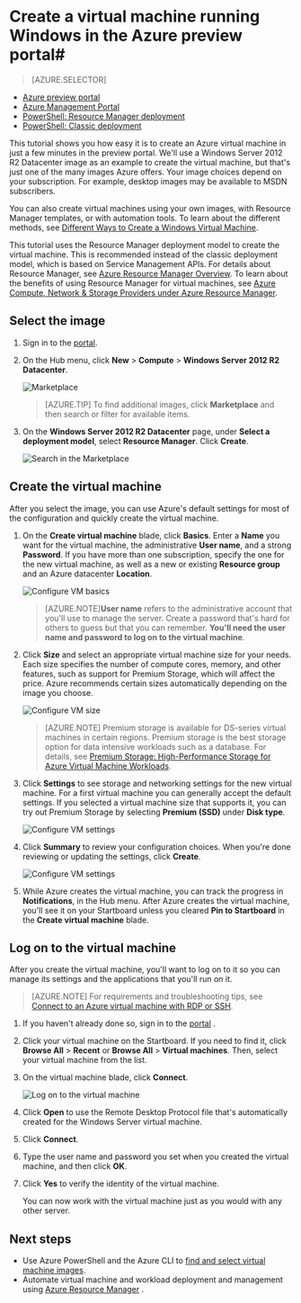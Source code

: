 <properties
	pageTitle="Create a virtual machine running Windows in the Azure preview portal | Windows Azure"
	description="Learn how to create an Azure virtual machine running Windows, using the Azure Marketplace in the Azure preview portal"
	services="virtual-machines"
	documentationCenter=""
	authors="cynthn"
	manager="timlt"
	editor=""
	tags="azure-resource-manager"/>
<tags
	ms.service="virtual-machines"
	ms.date="08/14/2015"
	wacn.date=""/>

# Create a virtual machine running Windows in the Azure preview portal#

> [AZURE.SELECTOR]
- [Azure preview portal](/documentation/articles/virtual-machines-windows-tutorial)
- [Azure Management Portal](/documentation/articles/virtual-machines-windows-tutorial-classic-portal)
- [PowerShell: Resource Manager deployment](/documentation/articles/virtual-machines-deploy-rmtemplates-powershell)
- [PowerShell: Classic deployment](/documentation/articles/virtual-machines-ps-create-preconfigure-windows-vms)

This tutorial shows you how easy it is to create an Azure virtual machine in just a few minutes in the preview portal. We'll use a Windows Server 2012 R2 Datacenter image as an example to create the virtual machine, but that's just one of the many images Azure offers. Your image choices depend on your subscription. For example, desktop images may be available to MSDN subscribers.

You can also create virtual machines using your own images, with Resource Manager templates, or with automation tools. To learn about the different methods, see [Different Ways to Create a Windows Virtual Machine](/documentation/articles/virtual-machines-windows-choices-create-vm).

This tutorial uses the Resource Manager deployment model to create the virtual machine. This is recommended instead of the classic deployment model, which is based on Service Management APIs. For details about Resource Manager, see [Azure Resource Manager Overview](/documentation/articles/resource-group-overview). To learn about the benefits of using Resource Manager for virtual machines, see [Azure Compute, Network & Storage Providers under Azure Resource Manager](/documentation/articles/virtual-machines-azurerm-versus-azuresm).

<!-- deleted by customization
[AZURE.INCLUDE [free-trial-note](../includes/free-trial-note.md)]

## Video walkthrough

Here's a walkthrough of this tutorial.

[AZURE.VIDEO create-a-virtual-machine-running-windows-in-the-azure-preview-portal]

-->
## Select the image

<!-- deleted by customization
1. Sign in to the [preview portal](https://manage.windowsazure.cn).
-->
<!-- keep by customization: begin -->
1. Sign in to the [portal](https://manage.windowsazure.cn).
<!-- keep by customization: end -->

2. On the Hub menu, click **New** > **Compute** > **Windows Server 2012 R2 Datacenter**.

	![Marketplace](./media/virtual-machines-windows-tutorial/marketplace_new.png)

	>[AZURE.TIP] To find additional images, click **Marketplace** and then search or filter for available items.

3. On the **Windows Server 2012 R2 Datacenter** page, under **Select a deployment model**, select **Resource Manager**. Click **Create**.

	![Search in the Marketplace](./media/virtual-machines-windows-tutorial/marketplace_search_select.png)

## Create the virtual machine

After you select the image, you can use Azure's default settings for most of the configuration and quickly create the virtual machine.

1. On the **Create virtual machine** blade, click **Basics**. Enter a **Name** you want for the virtual machine, the administrative **User name**, and a strong **Password**. If you have more than one subscription, specify the one for the new virtual machine, as well as a new or existing **Resource group** and an Azure datacenter **Location**.

	![Configure VM basics](./media/virtual-machines-windows-tutorial/create_vm_basics.PNG)

	>[AZURE.NOTE]**User name** refers to the administrative account that you'll use to manage the server. Create a password that's hard for others to guess but that you can remember. **You'll need the user name and password to log on to the virtual machine**.

2. Click **Size** and select an appropriate virtual machine size for your needs. Each size specifies the number of compute cores, memory, and other features, such as support for Premium Storage, which will affect the price. Azure recommends certain sizes automatically depending on the image you choose.

	![Configure VM size](./media/virtual-machines-windows-tutorial/create_vm_size.PNG)

	>[AZURE.NOTE] Premium storage is available for DS-series virtual machines in certain regions. Premium storage is the best storage option for data intensive workloads such as a database. For details, see [Premium Storage: High-Performance Storage for Azure Virtual Machine Workloads](/documentation/articles/storage-premium-storage-preview-portal).

3. Click **Settings** to see storage and networking settings for the new virtual machine. For a first virtual machine you can generally accept the default settings. If you selected a virtual machine size that supports it, you can try out Premium Storage by selecting **Premium (SSD)** under **Disk type**.

	![Configure VM settings](./media/virtual-machines-windows-tutorial/create_vm_settings.PNG)

6. Click **Summary** to review your configuration choices. When you're done reviewing or updating the settings, click **Create**.

	![Configure VM settings](./media/virtual-machines-windows-tutorial/create_vm_summary.PNG)

8. While Azure creates the virtual machine, you can track the progress in **Notifications**, in the Hub menu. After Azure creates the virtual machine, you'll see it on your Startboard unless you cleared **Pin to Startboard** in the **Create virtual machine** blade.

## Log on to the virtual machine

After you create the virtual machine, you'll want to log on to it so you can manage its settings and the applications that you'll run on it.

>[AZURE.NOTE] For requirements and troubleshooting tips, see [Connect to an Azure virtual machine with RDP or SSH](https://msdn.microsoft.com/zh-cn/library/azure/dn535788.aspx).

1. If you haven't already done so, sign in to the <!-- deleted by customization [preview portal](https://manage.windowsazure.cn) --><!-- keep by customization: begin --> [portal](https://manage.windowsazure.cn) <!-- keep by customization: end -->.

2. Click your virtual machine on the Startboard. If you need to find it, click **Browse All** > **Recent** or **Browse All** > **Virtual machines**. Then, select your virtual machine from the list.

3. On the virtual machine blade, click **Connect**.

	![Log on to the virtual machine](./media/virtual-machines-windows-tutorial/connect_vm_portal.png)

4. Click **Open** to use the Remote Desktop Protocol file that's automatically created for the Windows Server virtual machine.

5. Click **Connect**.

6. Type the user name and password you set when you created the virtual machine, and then click **OK**.

7. Click **Yes** to verify the identity of the virtual machine.

	You can now work with the virtual machine just as you would with any other server.

## Next steps

* Use Azure PowerShell and the Azure CLI to [find and select virtual machine images](/documentation/articles/resource-groups-vm-searching).
* Automate virtual machine and workload deployment and management using [Azure Resource Manager](/documentation/articles/virtual-machines-how-to-automate-azure-resource-manager) <!-- deleted by customization and [Azure Resource Manager templates](http://azure.microsoft.com/documentation/templates/) -->.
